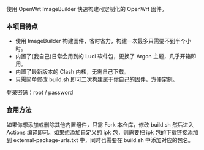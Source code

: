 使用 OpenWrt ImageBuilder 快速构建可定制化的 OpenWrt 固件。



### 本项目特点

* 使用 ImageBuilder 构建固件，省时省力，构建一次最多只需要不到半个小时。
* 内置了(我自己)日常会用到的 Luci 软件包，更换了 Argon 主题，几乎开箱即用。
* 内置了最新版本的 Clash 内核，无需自己下载。
* 只需简单修改 build.sh 即可二次构建属于你自己的固件，方便定制。

登录密码：root / password


### 食用方法

如果你想添加或删除其他内置组件，只需 Fork 本仓库，修改 build.sh 然后进入 Actions 编译即可。如果想添加自定义的 ipk 包，则需要把 ipk 包的下载链接添加到 external-package-urls.txt 中，同时也需要在 build.sh 中添加对应的包名。
